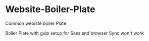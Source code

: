 # Website-Boiler-Plate
Common webiste boiler Plate

Boiler Plate with gulp setup for Sass and browser Sync won't work
